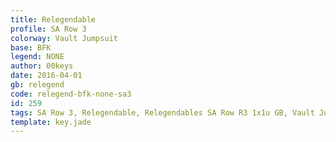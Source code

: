 ```yaml
---
title: Relegendable
profile: SA Row 3
colorway: Vault Jumpsuit
base: BFK
legend: NONE
author: 00keys
date: 2016-04-01
gb: relegend
code: relegend-bfk-none-sa3
id: 259
tags: SA Row 3, Relegendable, Relegendables SA Row R3 1x1u GB, Vault Jumpsuit
template: key.jade
---
```




